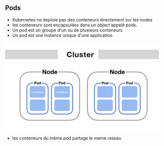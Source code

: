## Pods 
* Kubernetes ne deploie pas des conteneurs directement sur les nodes
* les conteneurs sont encapsulées dans un object appelé pods.
* Un pod est un groupe d'un ou de plusieurs conteneurs
* Un pod est une instance unique d'une application

![Pods](images/pods.png)


* les conteneurs du mème pod partage le meme reseau
